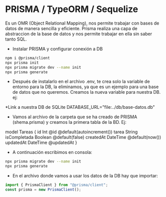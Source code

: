 # PRISMA / TypeORM / Sequelize

Es un OMR (Object Relational Mapping), nos permite trabajar con bases de datos de manera sencilla y eficiente. Prisma realiza una capa de abstraccion de la base de datos y nos permite trabajar en ella sin saber tanto SQL.

- Instalar PRISMA y configurar conexión a DB

```bash
npm i @prisma/client
npx prisma init
npx prisma migrate dev --name init
npx prisma generate
```

- Después de instalarlo en el archivo .env, te crea solo la variable de entorno para la DB, la eliminamos, ya que es un ejemplo para una base de datos que no queremos. Creamos la nueva variable para nuestra DB. ej:

*Link a nuestra DB de SQLite
DATABASE_URL="file:../db/base-datos.db"

<!-- DESCARGAR EXTENSIÓN PRISMA (nos pone colores en el archivo schema de prisma y nos completa código, etc...) -->

- Vamos al archivo de la carpeta que se ha creado de PRISMA (shema.prisma) y creamos la primera tabla de la BD. Ej:

model Tareas {
  id            Int @id @default(autoincrement())
  tarea         String
  isCompletada  Boolean @default(false)
  createdAt     DateTime @default(now())
  updatedAt     DateTime @updatedAt
}

- A continuación escribimos en consola:

```bash
npx prisma migrate dev --name init
npx prisma generate
```

- En el archivo donde vamos a usar los datos de la DB hay que importar:

```js
import { PrismaClient } from "@prisma/client";
const prisma = new PrismaClient();
```

